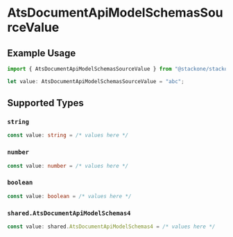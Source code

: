 # AtsDocumentApiModelSchemasSourceValue

## Example Usage

```typescript
import { AtsDocumentApiModelSchemasSourceValue } from "@stackone/stackone-client-ts/sdk/models/shared";

let value: AtsDocumentApiModelSchemasSourceValue = "abc";
```

## Supported Types

### `string`

```typescript
const value: string = /* values here */
```

### `number`

```typescript
const value: number = /* values here */
```

### `boolean`

```typescript
const value: boolean = /* values here */
```

### `shared.AtsDocumentApiModelSchemas4`

```typescript
const value: shared.AtsDocumentApiModelSchemas4 = /* values here */
```

